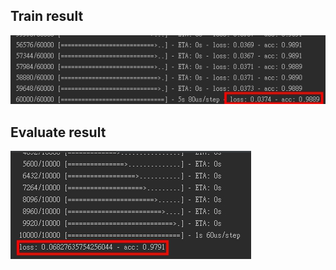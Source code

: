 Train result
------------
![](./readme/train-result.jpg)

Evaluate result
----------------
![](./readme/evaluate-result.jpg)
